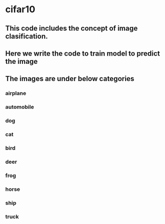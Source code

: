 # cifar10
## This code includes the concept of image clasification.
## Here we write the code to train model to predict the image
## The images are under below categories
### airplane
### automobile
### dog
### cat
### bird
### deer
### frog
### horse
### ship
### truck